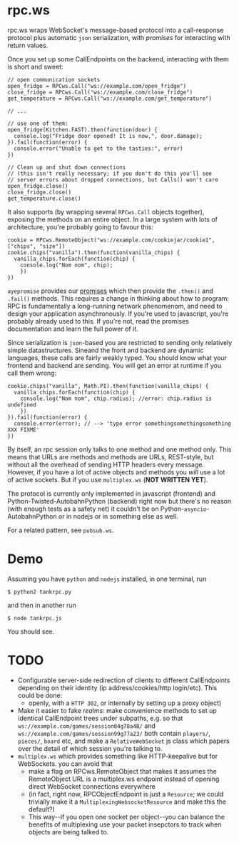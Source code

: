 rpc.ws
=========

rpc.ws wraps WebSocket's message-based protocol into a call-response protocol plus automatic `json` serialization, with _promises_ for interacting with return values.

Once you set up some CallEndpoints on the backend, interacting with them is short and sweet:
```
// open communication sockets
open_fridge = RPCws.Call("ws://example.com/open_fridge")
close_fridge = RPCws.Call("ws://example.com/close_fridge")
get_temperature = RPCws.Call("ws://example.com/get_temperature")

// ... 

// use one of them:
open_fridge(Kitchen.FAST).then(function(door) {
  console.log("Fridge door opened! It is now,", door.damage);
}).fail(function(error) {
  console.error("Unable to get to the tasties:", error)
})

// Clean up and shut down connections
// (this isn't really necessary; if you don't do this you'll see
// server errors about dropped connections, but Calls() won't care
open_fridge.close()
close_fridge.close()
get_temperature.close()
```


It also supports (by wrapping several `RPCws.Call` objects together), exposing the methods on an entire object. In a large system with lots of architecture, you're probably going to favour this:
```
cookie = RPCws.RemoteObject("ws://example.com/cookiejar/cookie1", ["chips", "size"])
cookie.chips("vanilla").then(function(vanilla_chips) {
  vanilla_chips.forEach(function(chip) {
    console.log("Nom nom", chip);
    })
})
```

`ayepromise` provides our [promises](http://promisesaplus.com/implementations) which then provide the `.then()` and `.fail()` methods. This requires a change in thinking about how to program: RPC is fundamentally a long-running network phenomenom, and need to design your application asynchronously. If you're used to javascript, you're probably already used to this. If you're not, read the promises documentation and learn the full power of it.

Since serialization is `json`-based you are restricted to sending only relatively simple datastructures. Sineand the front and backend are dynamic languages, these calls are fairly weakly typed. You should know what your frontend and backend are sending. You will get an error at runtime if you call them wrong:
```
cookie.chips("vanilla", Math.PI).then(function(vanilla_chips) {
  vanilla_chips.forEach(function(chip) {
    console.log("Nom nom", chip.radius); //error: chip.radius is undefined
    })
}).fail(function(error) {
  console.error(error); // --> 'type error somethingsomethingsomething XXX FIXME'
})
```

By itself, an rpc session only talks to one method and one method only. This means that URLs are methods and methods are URLs, REST-style, but without all the overhead of sending HTTP headers every message. However, if you have a lot of active objects and methods you _will_ use a lot of active sockets. But if you use `multiplex.ws` (**NOT WRITTEN YET**).

The protocol is currently only implemented in javascript (frontend) and Python-Twisted-AutobahnPython (backend) right now but there's no reason (with enough tests as a safety net) it couldn't be on Python-`asyncio`-AutobahnPython or in nodejs or in something else as well.


For a related pattern, see `pubsub.ws`.


Demo
====

Assuming you have `python` and `nodejs` installed, in one terminal, run
```
$ python2 tankrpc.py
```

and then in another run
```
$ node tankrpc.js
```

You should see.


TODO
=====

* Configurable server-side redirection of clients to different CallEndpoints depending on their identity (ip address/cookies/http login/etc). This could be done: 
  * openly, with a `HTTP 302`, or internally by setting up a proxy object) 
* Make it easier to fake _realms_: make convenience methods to set up identical CallEndpoint trees under subpaths, e.g. so that `ws://example.com/games/session04g78a4B/` and `ws://example.com/games/session99g77a23/` both contain `players/`, `pieces/`, `board` etc, and make a `RelativeWebSocket` js class which papers over the detail of which session you're talking to.
* `multiplex.ws` which provides something like HTTP-keepalive but for WebSockets. you can avoid that
  * make a flag on RPCws.RemoteObject that makes it assumes the RemoteObject URL is a multiplex.ws endpoint instead of opening direct WebSocket connections everywhere
  *  (in fact, right now, RPCObjectEndpoint is just a `Resource`; we could trivially make it a `MultiplexingWebsocketResource` and make this the default?)
  * This way--if you open one socket per object--you can balance the benefits of multiplexing use your packet insepctors to track when objects are being talked to.
